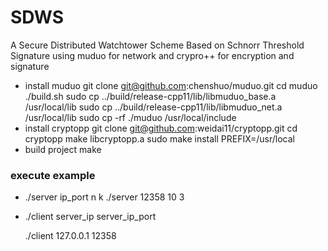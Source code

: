 # SDWS
A Secure Distributed Watchtower Scheme Based on Schnorr Threshold Signature
using muduo for network and crypro++ for encryption and signature

- install muduo
  git clone git@github.com:chenshuo/muduo.git
  cd muduo
  ./build.sh
  sudo cp ../build/release-cpp11/lib/libmuduo_base.a /usr/local/lib
  sudo cp ../build/release-cpp11/lib/libmuduo_net.a /usr/local/lib
  sudo cp -rf ./muduo /usr/local/include
- install cryptopp
  git clone git@github.com:weidai11/cryptopp.git
  cd cryptopp
  make libcryptopp.a
  sudo make install PREFIX=/usr/local
- build project
  make

### execute example

- ./server ip_port n k
  ./server 12358 10 3

- ./client server_ip server_ip_port

  ./client 127.0.0.1 12358
